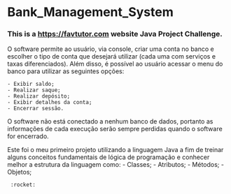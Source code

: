 # Bank_Management_System

### This is a https://favtutor.com website Java Project Challenge.

O software permite ao usuário, via console, criar uma conta no banco e escolher o tipo de conta que desejará utilizar (cada uma com serviços e taxas diferenciados).
Além disso, é possível ao usuário acessar o menu do banco para utilizar as seguintes opções:

    - Exibir saldo;
    - Realizar saque;
    - Realizar depósito;
    - Exibir detalhes da conta;
    - Encerrar sessão.

O software não está conectado a nenhum banco de dados, portanto as informações de cada execução serão sempre perdidas quando o software for encerrado.

Este foi o meu primeiro projeto utilizando a linguagem Java a fim de treinar alguns conceitos fundamentais de lógica de programação e conhecer melhor a estrutura da linguagem como:
     - Classes;
     - Atributos;
     - Métodos;
     - Objetos;

     :rocket: